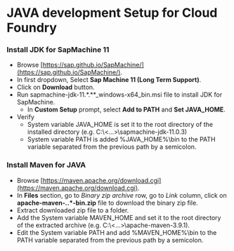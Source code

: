 # JAVA development Setup for Cloud Foundry

### Install JDK for SapMachine 11

- Browse [https://sap.github.io/SapMachine/](https://sap.github.io/SapMachine/).
- In first dropdown, Select **Sap Machine 11 (Long Term Support)**.
- Click on **Download** button.
- Run sapmachine-jdk-11.*.**_windows-x64_bin.msi file to install JDK for SapMachine.
    - In **Custom Setup** prompt, select **Add to PATH** and **Set JAVA_HOME**.
- Verify
    - System variable JAVA_HOME is set it to the root directory of the installed directory (e.g. C:\\<...>\sapmachine-jdk-11.0.3)
    - System variable PATH is added %JAVA_HOME%\bin to the PATH variable separated from the previous path by a semicolon.


### Install Maven for JAVA

- Browse [https://maven.apache.org/download.cgi](https://maven.apache.org/download.cgi).
- In **Files** section, go to *Binary zip archive* row, go to *Link* column, click on **apache-maven-*.*.*-bin.zip** file to download the binary zip file.
- Extract downloaded zip file to a folder.
- Add the System variable MAVEN_HOME and set it to the root directory of the extracted archive (e.g. C:\\<...>\apache-maven-3.9.1).
- Edit the System variable PATH and add %MAVEN_HOME%\bin to the PATH variable separated from the previous path by a semicolon.